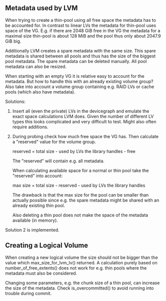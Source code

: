 
Metadata used by LVM
--------------------

When trying to create a thin-pool using all free space the metadata has to be
accounted for. In contrast to linear LVs the metadata for thin-pool uses space
of the VG. E.g. if there are 2048 GiB free in the VG the metadata for a
maximal size thin-pool is about 128 MiB and the pool thus only about 2047.9
GiB big.

Additionally LVM creates a spare metadata with the same size. This spare
metadata is shared between all pools and thus has the size of the biggest pool
metadata. The spare metadata can be deleted manually. All pool metadata can
also be resized.

When starting with an empty VG it is relative easy to account for the
metadata. But how to handle this with an already existing volume group? Also
take into account a volume group containing e.g. RAID LVs or cache pools
(which also have metadata).

Solutions:

1. Insert all (even the private) LVs in the devicegraph and emulate the exact
   space calculations LVM does. Given the number of different LV types this
   looks complicated and very difficult to test. Might also often require
   additions.

2. During probing check how much free space the VG has. Then calculate a
   "reserved" value for the volume group.

     reserved = total size - used by LVs the library handles - free

   The "reserved" will contain e.g. all metadata.

   When calculating available space for a normal or thin pool take the
   "reserved" into account:

     max size = total size - reserved - used by LVs the library handles

   The drawback is that the max size for the pool can be smaller than actually
   possible since e.g. the spare metadata might be shared with an already
   existing thin pool.

   Also deleting a thin pool does not make the space of the metadata
   available (in memory).

Solution 2 is implemented.


Creating a Logical Volume
-------------------------

When creating a new logical volume the size should not be bigger than the
value which max_size_for_lvm_lv() returned. A calculation purely based on
number_of_free_extents() does not work for e.g. thin pools where the metadata
must also be considered.

Changing some parameters, e.g. the chunk size of a thin pool, can increase the
size of the metadata. Check is_overcommitted() to avoid running into trouble
during commit.

